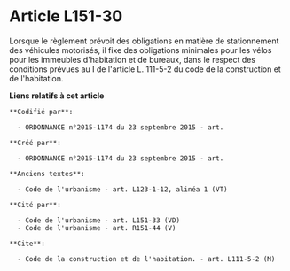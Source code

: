 # Article L151-30

Lorsque le règlement prévoit des obligations en matière de stationnement des véhicules motorisés, il fixe des obligations
minimales pour les vélos pour les immeubles d'habitation et de bureaux, dans le respect des conditions prévues au I de
l'article L. 111-5-2 du code de la construction et de l'habitation.

**Liens relatifs à cet article**

	**Codifié par**:

	  - ORDONNANCE n°2015-1174 du 23 septembre 2015 - art.

	**Créé par**:

	  - ORDONNANCE n°2015-1174 du 23 septembre 2015 - art.

	**Anciens textes**:

	  - Code de l'urbanisme - art. L123-1-12, alinéa 1 (VT)

	**Cité par**:

	  - Code de l'urbanisme - art. L151-33 (VD)
	  - Code de l'urbanisme - art. R151-44 (V)

	**Cite**:

	  - Code de la construction et de l'habitation. - art. L111-5-2 (M)
